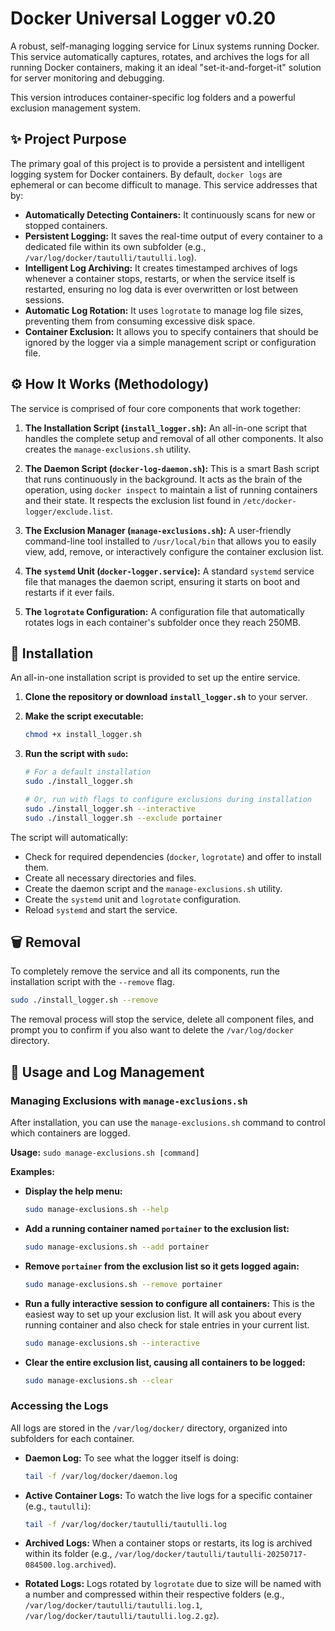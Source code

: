 # Docker Universal Logger v0.20

A robust, self-managing logging service for Linux systems running Docker. This service automatically captures, rotates, and archives the logs for all running Docker containers, making it an ideal "set-it-and-forget-it" solution for server monitoring and debugging.

This version introduces container-specific log folders and a powerful exclusion management system.

## ✨ Project Purpose

The primary goal of this project is to provide a persistent and intelligent logging system for Docker containers. By default, `docker logs` are ephemeral or can become difficult to manage. This service addresses that by:

* **Automatically Detecting Containers:** It continuously scans for new or stopped containers.
* **Persistent Logging:** It saves the real-time output of every container to a dedicated file within its own subfolder (e.g., `/var/log/docker/tautulli/tautulli.log`).
* **Intelligent Log Archiving:** It creates timestamped archives of logs whenever a container stops, restarts, or when the service itself is restarted, ensuring no log data is ever overwritten or lost between sessions.
* **Automatic Log Rotation:** It uses `logrotate` to manage log file sizes, preventing them from consuming excessive disk space.
* **Container Exclusion:** It allows you to specify containers that should be ignored by the logger via a simple management script or configuration file.

## ⚙️ How It Works (Methodology)

The service is comprised of four core components that work together:

1.  **The Installation Script (`install_logger.sh`):** An all-in-one script that handles the complete setup and removal of all other components. It also creates the `manage-exclusions.sh` utility.

2.  **The Daemon Script (`docker-log-daemon.sh`):** This is a smart Bash script that runs continuously in the background. It acts as the brain of the operation, using `docker inspect` to maintain a list of running containers and their state. It respects the exclusion list found in `/etc/docker-logger/exclude.list`.

3.  **The Exclusion Manager (`manage-exclusions.sh`):** A user-friendly command-line tool installed to `/usr/local/bin` that allows you to easily view, add, remove, or interactively configure the container exclusion list.

4.  **The `systemd` Unit (`docker-logger.service`):** A standard `systemd` service file that manages the daemon script, ensuring it starts on boot and restarts if it ever fails.

5.  **The `logrotate` Configuration:** A configuration file that automatically rotates logs in each container's subfolder once they reach 250MB.

## 🚀 Installation

An all-in-one installation script is provided to set up the entire service.

1.  **Clone the repository or download `install_logger.sh`** to your server.

2.  **Make the script executable:**
    ```bash
    chmod +x install_logger.sh
    ```

3.  **Run the script with `sudo`:**
    ```bash
    # For a default installation
    sudo ./install_logger.sh

    # Or, run with flags to configure exclusions during installation
    sudo ./install_logger.sh --interactive
    sudo ./install_logger.sh --exclude portainer
    ```

The script will automatically:
* Check for required dependencies (`docker`, `logrotate`) and offer to install them.
* Create all necessary directories and files.
* Create the daemon script and the `manage-exclusions.sh` utility.
* Create the `systemd` unit and `logrotate` configuration.
* Reload `systemd` and start the service.

## 🗑️ Removal

To completely remove the service and all its components, run the installation script with the `--remove` flag.

```bash
sudo ./install_logger.sh --remove
```

The removal process will stop the service, delete all component files, and prompt you to confirm if you also want to delete the `/var/log/docker` directory.

## 📄 Usage and Log Management

### Managing Exclusions with `manage-exclusions.sh`

After installation, you can use the `manage-exclusions.sh` command to control which containers are logged.

**Usage:** `sudo manage-exclusions.sh [command]`

**Examples:**

* **Display the help menu:**
    ```bash
    sudo manage-exclusions.sh --help
    ```

* **Add a running container named `portainer` to the exclusion list:**
    ```bash
    sudo manage-exclusions.sh --add portainer
    ```

* **Remove `portainer` from the exclusion list so it gets logged again:**
    ```bash
    sudo manage-exclusions.sh --remove portainer
    ```

* **Run a fully interactive session to configure all containers:**
    This is the easiest way to set up your exclusion list. It will ask you about every running container and also check for stale entries in your current list.
    ```bash
    sudo manage-exclusions.sh --interactive
    ```

* **Clear the entire exclusion list, causing all containers to be logged:**
    ```bash
    sudo manage-exclusions.sh --clear
    ```

### Accessing the Logs

All logs are stored in the `/var/log/docker/` directory, organized into subfolders for each container.

* **Daemon Log:** To see what the logger itself is doing:
    ```bash
    tail -f /var/log/docker/daemon.log
    ```

* **Active Container Logs:** To watch the live logs for a specific container (e.g., `tautulli`):
    ```bash
    tail -f /var/log/docker/tautulli/tautulli.log
    ```

* **Archived Logs:** When a container stops or restarts, its log is archived within its folder (e.g., `/var/log/docker/tautulli/tautulli-20250717-084500.log.archived`).

* **Rotated Logs:** Logs rotated by `logrotate` due to size will be named with a number and compressed within their respective folders (e.g., `/var/log/docker/tautulli/tautulli.log.1`, `/var/log/docker/tautulli/tautulli.log.2.gz`).
